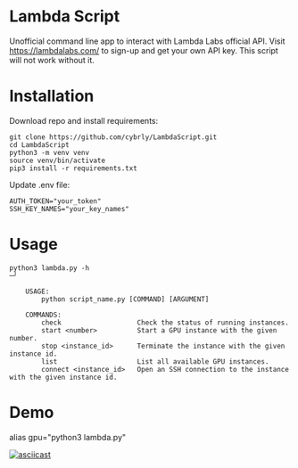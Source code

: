 # Lambda Script
Unofficial command line app to interact with Lambda Labs official API.  Visit https://lambdalabs.com/ to sign-up and get your own API key. This script will not work without it.

# Installation

Download repo and install requirements:
```
git clone https://github.com/cybrly/LambdaScript.git
cd LambdaScript
python3 -m venv venv
source venv/bin/activate
pip3 install -r requirements.txt
```

Update .env file:
```
AUTH_TOKEN="your_token"
SSH_KEY_NAMES="your_key_names"
```

# Usage
```
python3 lambda.py -h                                                                                                                                 ─╯

    USAGE:
        python script_name.py [COMMAND] [ARGUMENT]

    COMMANDS:
        check                   Check the status of running instances.
        start <number>          Start a GPU instance with the given number.
        stop <instance_id>      Terminate the instance with the given instance id.
        list                    List all available GPU instances.
        connect <instance_id>   Open an SSH connection to the instance with the given instance id.
```
# Demo

alias gpu="python3 lambda.py"

[![asciicast](https://asciinema.org/a/590817.svg)](https://asciinema.org/a/590817)
